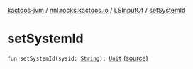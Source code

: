 [kactoos-jvm](../../index.md) / [nnl.rocks.kactoos.io](../index.md) / [LSInputOf](index.md) / [setSystemId](.)

# setSystemId

`fun setSystemId(sysid: `[`String`](https://kotlinlang.org/api/latest/jvm/stdlib/kotlin/-string/index.html)`): `[`Unit`](https://kotlinlang.org/api/latest/jvm/stdlib/kotlin/-unit/index.html) [(source)](https://github.com/neonailol/kactoos/blob/master/kactoos-jvm/src/main/kotlin/nnl/rocks/kactoos/io/LSInputOf.kt#L74)